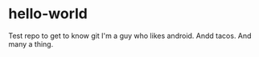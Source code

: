 # hello-world
Test repo to get to know git
I'm a guy who likes android. Andd tacos. And many a thing.

